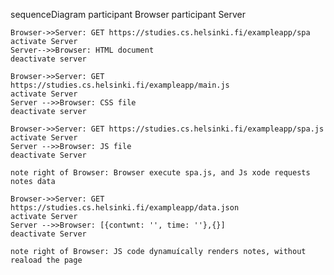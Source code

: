 sequenceDiagram
    participant Browser
    participant Server

    Browser->>Server: GET https://studies.cs.helsinki.fi/exampleapp/spa
    activate Server
    Server-->>Browser: HTML document
    deactivate server

    Browser->>Server: GET https://studies.cs.helsinki.fi/exampleapp/main.js
    activate Server
    Server -->>Browser: CSS file
    deactivate server

    Browser->>Server: GET https://studies.cs.helsinki.fi/exampleapp/spa.js
    activate Server
    Server -->>Browser: JS file
    deactivate Server

    note right of Browser: Browser execute spa.js, and Js xode requests notes data

    Browser->>Server: GET https://studies.cs.helsinki.fi/exampleapp/data.json
    activate Server
    Server -->>Browser: [{contwnt: '', time: ''},{}]
    deactivate Server

    note right of Browser: JS code dynamuícally renders notes, without reaload the page